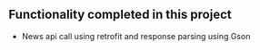 ## Functionality completed in this project

- News api call using retrofit and response parsing using Gson 
